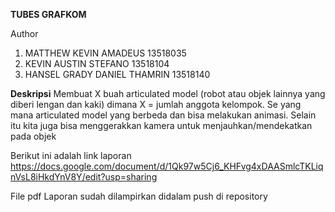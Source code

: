 **TUBES GRAFKOM**

Author
1. MATTHEW KEVIN AMADEUS 	 		13518035
2. KEVIN AUSTIN STEFANO  			13518104
3. HANSEL GRADY DANIEL THAMRIN		13518140

**Deskripsi**
Membuat  X buah  articulated model (robot atau objek lainnya yang diberi lengan dan kaki) dimana X = jumlah anggota kelompok. Se yang mana articulated model yang berbeda dan bisa melakukan animasi. Selain itu kita juga bisa menggerakkan kamera untuk menjauhkan/mendekatkan pada objek

Berikut ini adalah link laporan
https://docs.google.com/document/d/1Qk97w5Cj6_KHFvg4xDAASmlcTKLiqnVsL8iHkdYnV8Y/edit?usp=sharing

File pdf Laporan sudah dilampirkan didalam push di repository


